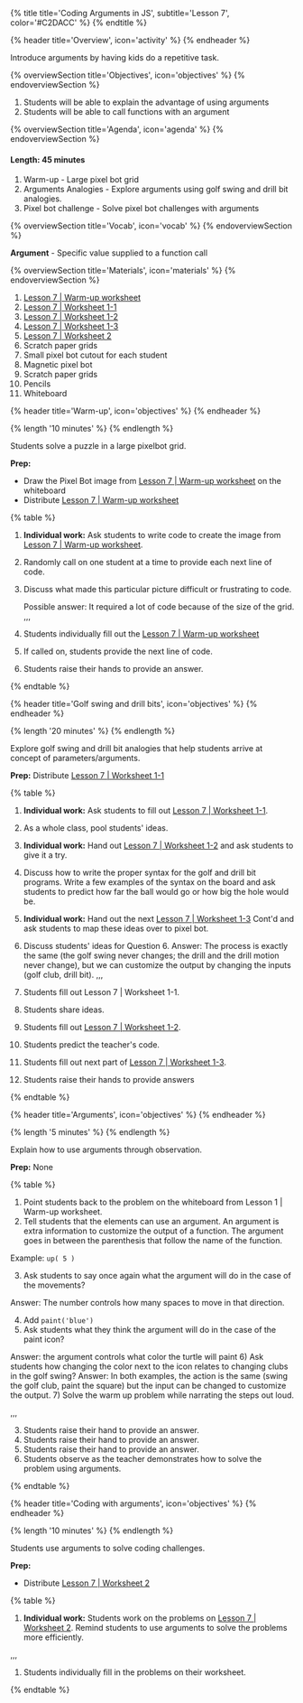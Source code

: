 {% title title='Coding Arguments in JS', subtitle='Lesson 7', color='#C2DACC' %}
{% endtitle %}

{% header title='Overview', icon='activity' %}
{% endheader %}

Introduce arguments by having kids do a repetitive task.

{% overviewSection title='Objectives', icon='objectives' %}
{% endoverviewSection %}

1. Students will be able to explain the advantage of using arguments
2. Students will be able to call functions with an argument

{% overviewSection title='Agenda', icon='agenda' %}
{% endoverviewSection %}

#### Length: 45 minutes

1. Warm-up - Large pixel bot grid
2. Arguments Analogies - Explore arguments using golf swing and drill bit analogies.
3. Pixel bot challenge - Solve pixel bot challenges with arguments

{% overviewSection title='Vocab', icon='vocab' %}
{% endoverviewSection %}

**Argument** - Specific value supplied to a function call

{% overviewSection title='Materials', icon='materials' %}
{% endoverviewSection %}

1. [Lesson 7 | Warm-up worksheet][warm-up]
1. [Lesson 7 | Worksheet 1-1][worksheet1-1]
2. [Lesson 7 | Worksheet 1-2][worksheet1-2]
3. [Lesson 7 | Worksheet 1-3][worksheet1-3]
1. [Lesson 7 | Worksheet 2][worksheet2]
1. Scratch paper grids
1. Small pixel bot cutout for each student
1. Magnetic pixel bot
1. Scratch paper grids
1. Pencils
1. Whiteboard

{% header title='Warm-up', icon='objectives' %}
{% endheader %}

{% length '10 minutes' %}
{% endlength %}

Students solve a puzzle in a large pixelbot grid.

**Prep:**

- Draw the Pixel Bot image from [Lesson 7 | Warm-up worksheet][warm-up] on the whiteboard
- Distribute [Lesson 7 | Warm-up worksheet][warm-up]

{% table %}

1) **Individual work:** Ask students to write code to create the image from [Lesson 7 | Warm-up worksheet][warm-up].
2) Randomly call on one student at a time to provide each next line of code.
3) Discuss what made this particular picture difficult or frustrating to code.

	Possible answer: It required a lot of code because of the size of the grid.
,,,

1) Students individually fill out the [Lesson 7 | Warm-up worksheet][warm-up]
2) If called on, students provide the next line of code.
3) Students raise their hands to provide an answer.

{% endtable %}

{% header title='Golf swing and drill bits', icon='objectives' %}
{% endheader %}

{% length '20 minutes' %}
{% endlength %}

Explore golf swing and drill bit analogies that help students arrive at concept of parameters/arguments.

**Prep:** Distribute [Lesson 7 | Worksheet 1-1][worksheet1-1]

{% table %}

1) **Individual work:** Ask students to fill out [Lesson 7 | Worksheet 1-1][worksheet1-1].
2) As a whole class, pool students' ideas.
3) **Individual work:** Hand out [Lesson 7 | Worksheet 1-2][worksheet1-2] and ask students to give it a try.
4) Discuss how to write the proper syntax for the golf and drill bit programs. Write a few examples of the syntax on the board and ask students to predict how far the ball would go or how big the hole would be.
5) **Individual work:** Hand out the next [Lesson 7 | Worksheet 1-3][worksheet1-3] Cont'd and ask students to map these ideas over to pixel bot.
6) Discuss students' ideas for Question 6.
  Answer: The process is exactly the same (the golf swing never changes; the drill and the drill motion never change), but we can customize the output by changing the inputs (golf club, drill bit).
,,,

1) Students fill out Lesson 7 | Worksheet 1-1.
2) Students share ideas.
3) Students fill out [Lesson 7 | Worksheet 1-2][worksheet1-2].
4) Students predict the teacher's code.
5) Students fill out next part of [Lesson 7 | Worksheet 1-3][worksheet1-3].
6) Students raise their hands to provide answers

{% endtable %}

{% header title='Arguments', icon='objectives' %}
{% endheader %}

{% length '5 minutes' %}
{% endlength %}

Explain how to use arguments through observation.

**Prep:** None

{% table %}

1) Point students back to the problem on the whiteboard from Lesson 1 | Warm-up worksheet.
2) Tell students that the elements can use an argument. An argument is extra information to customize the output of a function. The argument goes in between the parenthesis that follow the name of the function.

Example: `up( 5 )`

3) Ask students to say once again what the argument will do in the case of the movements?

Answer: The number controls how many spaces to move in that direction.

4) Add `paint('blue')`
5) Ask students what they think the argument will do in the case of the paint icon?

  Answer: the argument controls what color the turtle will paint
6) Ask students how changing the color next to the icon relates to changing clubs in the golf swing?
  Answer: In both examples, the action is the same (swing the golf club, paint the square) but the input can be changed to customize the output.
7) Solve the warm up problem while narrating the steps out loud.

,,,

3) Students raise their hand to provide an answer.
5) Students raise their hand to provide an answer.
6) Students raise their hand to provide an answer.
7) Students observe as the teacher demonstrates how to solve the problem using arguments.

{% endtable %}

{% header title='Coding with arguments', icon='objectives' %}
{% endheader %}

{% length '10 minutes' %}
{% endlength %}

Students use arguments to solve coding challenges.

**Prep:**

- Distribute [Lesson 7 | Worksheet 2][worksheet2]

{% table %}

1) **Individual work:** Students work on the problems on [Lesson 7 | Worksheet 2][worksheet2]. Remind students to use arguments to solve the problems more efficiently.

,,,

1) Students individually fill in the problems on their worksheet.

{% endtable %}

[warm-up]: ../worksheets/lesson7-warmup.pdf
[worksheet1-1]: ../worksheets/lesson7-worksheet1-1.pdf
[worksheet1-2]: ../worksheets/lesson7-worksheet1-2.pdf
[worksheet1-3]: ../worksheets/lesson7-worksheet1-3.pdf
[worksheet2]: ../worksheets/lesson7-worksheet2.pdf
